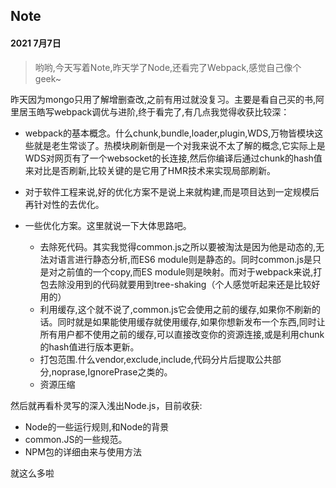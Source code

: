 ## Note

#### 2021 7月7日

> 哟哟,今天写着Note,昨天学了Node,还看完了Webpack,感觉自己像个geek~

昨天因为mongo只用了解增删查改,之前有用过就没复习。主要是看自己买的书,阿里居玉皓写webpack调优与进阶,终于看完了,有几点我觉得收获比较深：

* webpack的基本概念。什么chunk,bundle,loader,plugin,WDS,万物皆模块这些就是老生常谈了。热模块刷新倒是一个对我来说不太了解的概念,它实际上是WDS对网页有了一个websocket的长连接,然后你编译后通过chunk的hash值来对比是否刷新,比较关键的是它用了HMR技术来实现局部刷新。

* 对于软件工程来说,好的优化方案不是说上来就构建,而是项目达到一定规模后再针对性的去优化。
* 一些优化方案。这里就说一下大体思路吧。
  * 去除死代码。其实我觉得common.js之所以要被淘汰是因为他是动态的,无法对语言进行静态分析,而ES6 module则是静态的。同时common.js是只是对之前值的一个copy,而ES module则是映射。而对于webpack来说,打包去除没用到的代码就要用到tree-shaking（个人感觉听起来还是比较好用的）
  * 利用缓存,这个就不说了,common.js它会使用之前的缓存,如果你不刷新的话。同时就是如果能使用缓存就使用缓存,如果你想新发布一个东西,同时让所有用户都不使用之前的缓存,可以直接改变你的资源连接,或是利用chunk的hash值进行版本更新。
  * 打包范围.什么vendor,exclude,include,代码分片后提取公共部分,noprase,IgnorePrase之类的。
  * 资源压缩

然后就再看朴灵写的深入浅出Node.js，目前收获:

* Node的一些运行规则,和Node的背景
* common.JS的一些规范。
* NPM包的详细由来与使用方法

就这么多啦